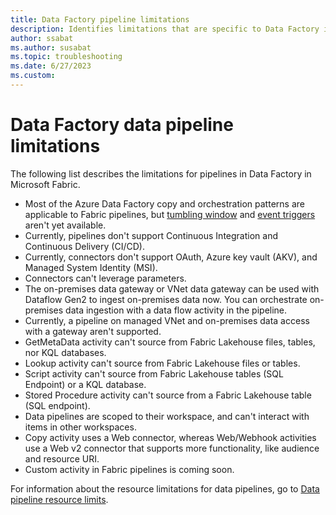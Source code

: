 ```yaml
---
title: Data Factory pipeline limitations
description: Identifies limitations that are specific to Data Factory in Microsoft Fabric pipeline features. 
author: ssabat
ms.author: susabat
ms.topic: troubleshooting    
ms.date: 6/27/2023
ms.custom:  
---
```


# Data Factory data pipeline limitations

The following list describes the limitations for pipelines in Data Factory in Microsoft Fabric.

- Most of the Azure Data Factory copy and orchestration patterns are applicable to Fabric pipelines, but [tumbling window](/azure/data-factory/how-to-create-tumbling-window-trigger) and [event triggers](/azure/data-factory/how-to-create-custom-event-trigger) aren't yet available.
- Currently, pipelines don't support Continuous Integration and Continuous Delivery (CI/CD).
- Currently, connectors don't support OAuth, Azure key vault (AKV), and Managed System Identity (MSI).
- Connectors can't leverage parameters.
- The on-premises data gateway or VNet data gateway can be used with Dataflow Gen2 to ingest on-premises data now. You can orchestrate on-premises data ingestion with a data flow activity in the pipeline.
- Currently, a pipeline on managed VNet and on-premises data access with a gateway aren't supported.
- GetMetaData activity can't source from Fabric Lakehouse files, tables, nor KQL databases.
- Lookup activity can't source from Fabric Lakehouse files or tables.
- Script activity can't source from Fabric Lakehouse tables (SQL Endpoint) or a KQL database.
- Stored Procedure activity can't source from a Fabric Lakehouse table (SQL endpoint).
- Data pipelines are scoped to their workspace, and can't interact with items in other workspaces.  
- Copy activity uses a Web connector, whereas Web/Webhook activities use a Web v2 connector that supports more functionality, like audience and resource URI.
- Custom activity in Fabric pipelines is coming soon.

For information about the resource limitations for data pipelines, go to [Data pipeline resource limits](pipeline-resource-limits.md).
